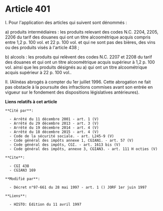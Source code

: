 # Article 401

I. Pour l'application des articles qui suivent sont dénommés :

a) produits intermédiaires : les produits relevant des codes N.C. 2204, 2205, 2206 du tarif des douanes qui ont un titre
alcoométrique acquis compris entre 1,2 p. 100 vol. et 22 p. 100 vol. et qui ne sont pas des bières, des vins ou des produits
visés à l'article 438 ;

b) alcools : les produits qui relèvent des codes N.C. 2207 et 2208 du tarif des douanes et qui ont un titre alcoométrique
acquis supérieur à 1,2 p. 100 vol. ainsi que les produits désignés au a) qui ont un titre alcoométrique acquis supérieur à 22
p. 100 vol..

II. (Alinéas abrogés à compter du 1er juillet 1996. Cette abrogation ne fait pas obstacle à la poursuite des infractions
commises avant son entrée en vigueur sur le fondement des dispositions législatives antérieures).

**Liens relatifs à cet article**

	**Cité par**:

	  - Arrêté du 11 décembre 2001 - art. 1 (V)
	  - Arrêté du 29 décembre 2013 - art. 3 (V)
	  - Arrêté du 19 décembre 2014 - art. 4 (V)
	  - Arrêté du 18 décembre 2015 - art. 4 (V)
	  - Code de la sécurité sociale. - art. L245-9 (V)
	  - Code général des impôts annexe 1, CGIAN1. - art. 57 (V)
	  - Code général des impôts, CGI. - art. 1613 bis (V)
	  - Code général des impôts, annexe 3, CGIAN3. - art. 111 H octies (V)

	**Cite**:

	  - CGI 438
	  - CGIAN3 169

	**Modifié par**:

	  - Décret n°97-661 du 28 mai 1997 - art. 1 () JORF 1er juin 1997

	**Liens**:

	  - HISTO: Edition du 11 avril 1997
